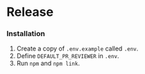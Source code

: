# Release

### Installation

1. Create a copy of `.env.example` called `.env`.
2. Define `DEFAULT_PR_REVIEWER` in `.env`.
3. Run `npm` and `npm link`.
